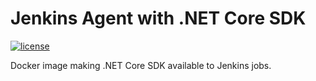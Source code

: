 # Jenkins Agent with .NET Core SDK

[![license](https://img.shields.io/github/license/dwolla/jenkins-agent-docker-dotnet.svg?style=flat-square)](https://github.com/Dwolla/jenkins-agent-docker-dotnet/blob/master/LICENSE)

Docker image making .NET Core SDK available to Jenkins jobs.